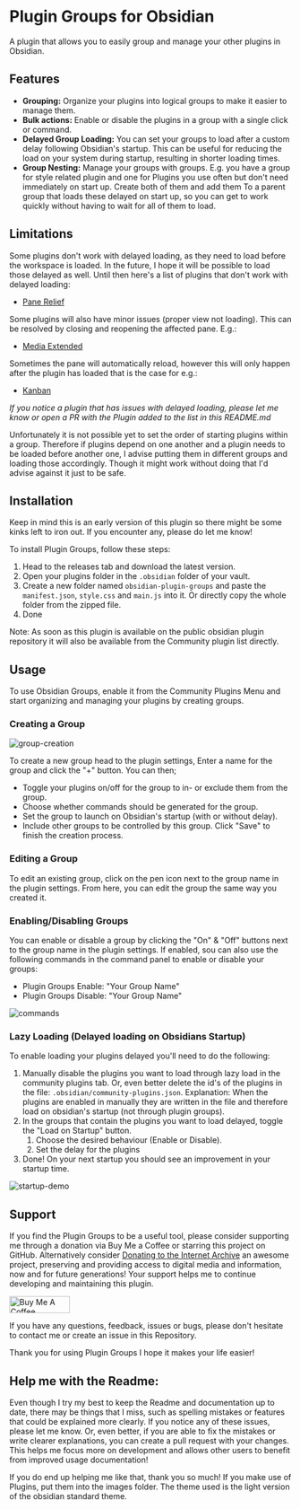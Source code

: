 # Plugin Groups for Obsidian

A plugin that allows you to easily group and manage your other plugins in Obsidian.

## Features

-   **Grouping:** Organize your plugins into logical groups to make it easier to manage them.
-   **Bulk actions:** Enable or disable the plugins in a group with a single click or command.
-   **Delayed Group Loading:** You can set your groups to load after a custom delay following Obsidian's startup. This can be useful for reducing the load on your system during startup, resulting in shorter loading times.
-   **Group Nesting:** Manage your groups with groups. E.g. you have a group for style related plugin and one for Plugins you use often but don't need immediately on start up. Create both of them and add them To a parent group that loads these delayed on start up, so you can get to work quickly without having to wait for all of them to load.

## Limitations

Some plugins don't work with delayed loading, as they need to load before the workspace is loaded. In the future, I hope it will be possible to load those delayed as well. Until then here's a list of plugins that don't work with delayed loading:

-   [Pane Relief](https://github.com/pjeby/pane-relief)

Some plugins will also have minor issues (proper view not loading). This can be resolved by closing and reopening the affected pane.
E.g.:

-   [Media Extended](https://github.com/aidenlx/media-extended)

Sometimes the pane will automatically reload, however this will only happen after the plugin has loaded that is the case for e.g.:

-   [Kanban](https://github.com/mgmeyers/obsidian-kanban)

_If you notice a plugin that has issues with delayed loading, please let me know or open a PR with the Plugin added to the list in this README.md_

Unfortunately it is not possible yet to set the order of starting plugins within a group. Therefore if plugins depend on one another and a plugin needs to be loaded before another one, I advise putting them in different groups and loading those accordingly. Though it might work without doing that I'd advise against it just to be safe.

## Installation

Keep in mind this is an early version of this plugin so there might be some kinks left to iron out. If you encounter any, please do let me know!

To install Plugin Groups, follow these steps:

1.  Head to the releases tab and download the latest version.
2.  Open your plugins folder in the `.obsidian` folder of your vault.
3.  Create a new folder named `obsidian-plugin-groups` and paste the `manifest.json`, `style.css` and `main.js` into it. Or directly copy the whole folder from the zipped file.
4.  Done

Note: As soon as this plugin is available on the public obsidian plugin repository it will also be available from the Community plugin list directly.

## Usage

To use Obsidian Groups, enable it from the Community Plugins Menu and start organizing and managing your plugins by creating groups.

### Creating a Group

![group-creation](https://raw.githubusercontent.com/Mocca101/obsidian-plugin-groups/master/images/group-creation.gif)

To create a new group head to the plugin settings, Enter a name for the group and click the "+" button. You can then;

-   Toggle your plugins on/off for the group to in- or exclude them from the group.
-   Choose whether commands should be generated for the group.
-   Set the group to launch on Obsidian's startup (with or without delay).
-   Include other groups to be controlled by this group.
    Click "Save" to finish the creation process.

### Editing a Group

To edit an existing group, click on the pen icon next to the group name in the plugin settings. From here, you can edit the group the same way you created it.

### Enabling/Disabling Groups

You can enable or disable a group by clicking the "On" & "Off" buttons next to the group name in the plugin settings. If enabled, sou can also use the following commands in the command panel to enable or disable your groups:

-   Plugin Groups Enable: "Your Group Name"
-   Plugin Groups Disable: "Your Group Name"

![commands](https://raw.githubusercontent.com/Mocca101/obsidian-plugin-groups/master/images/commands.gif)

### Lazy Loading (Delayed loading on Obsidians Startup)

To enable loading your plugins delayed you'll need to do the following:

1. Manually disable the plugins you want to load through lazy load in the community plugins tab. Or, even better delete the id's of the plugins in the file: `.obsidian/community-plugins.json`.
   Explanation: When the plugins are enabled in manually they are written in the file and therefore load on obsidian's startup (not through plugin groups).
2. In the groups that contain the plugins you want to load delayed, toggle the "Load on Startup" button.
    1. Choose the desired behaviour (Enable or Disable).
    2. Set the delay for the plugins
3. Done! On your next startup you should see an improvement in your startup time.

![startup-demo](https://raw.githubusercontent.com/Mocca101/obsidian-plugin-groups/master/images/Startup-Demo.gif)

## Support

If you find the Plugin Groups to be a useful tool, please consider supporting me through a donation via Buy Me a Coffee or starring this project on GitHub. Alternatively consider [Donating to the Internet Archive](https://archive.org/donate/) an awesome project, preserving and providing access to digital media and information, now and for future generations!
Your support helps me to continue developing and maintaining this plugin.

<a href="https://www.buymeacoffee.com/Mocca101" target="_blank"><img src="https://cdn.buymeacoffee.com/buttons/v2/default-violet.png" alt="Buy Me A Coffee" style="height: 30px !important;width: 108px !important;" ></a>

If you have any questions, feedback, issues or bugs, please don't hesitate to contact me or create an issue in this Repository.

Thank you for using Plugin Groups I hope it makes your life easier!

## Help me with the Readme:

Even though I try my best to keep the Readme and documentation up to date, there may be things that I miss, such as spelling mistakes or features that could be explained more clearly. If you notice any of these issues, please let me know. Or, even better, if you are able to fix the mistakes or write clearer explanations, you can create a pull request with your changes. This helps me focus more on development and allows other users to benefit from improved usage documentation!

If you do end up helping me like that, thank you so much! If you make use of Plugins, put them into the images folder. The theme used is the light version of the obsidian standard theme.
